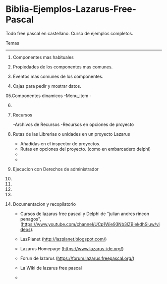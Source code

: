 # Biblia-Ejemplos-Lazarus-Free-Pascal
Todo free pascal en castellano. Curso de ejemplos completos.



Temas
______





01. Componentes mas habituales



02. Propiedades de los componentes mas comunes.



03. Eventos mas comunes de los componentes.


04. Cajas para pedir y mostrar datos.




05.Componentes dinamicos
    -Menu_item
    -



06.

07. Recursos

    -Archivos de Recursos
    -Recursos en opciones de proyecto

08. Rutas de las Librerias o unidades en un proyecto Lazarus

    - Añadidas en el inspector de proyectos.
    - Rutas en opciones del proyecto. (como en embarcadero delphi)
    -
    -





09.  Ejecucion con Derechos de administrador

10.

11.

12.

13.

99. Documentacion y recopilatorio

    - Cursos de lazarus free pascal y Delphi de "julian andres rincon penagos", (https://www.youtube.com/channel/UCp1Wie93Nb3lZBiekdhSiuw/videos).
          

    - LazPlanet (http://lazplanet.blogspot.com/)

    - Lazarus Homepage (https://www.lazarus-ide.org/)
    - Forun de lazarus (https://forum.lazarus.freepascal.org/)
    - La Wiki de lazarus free pascal
    -




